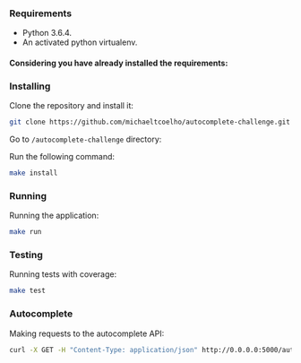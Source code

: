 ### Requirements

* Python 3.6.4.
* An activated python virtualenv.

#### Considering you have already installed the requirements:

### Installing

Clone the repository and install it:

```bash
git clone https://github.com/michaeltcoelho/autocomplete-challenge.git
```

Go to `/autocomplete-challenge` directory:

Run the following command:

```bash
make install
```

### Running

Running the application:

```bash
make run
```

### Testing

Running tests with coverage:

```bash
make test
```

### Autocomplete

Making requests to the autocomplete API:

```bash
curl -X GET -H "Content-Type: application/json" http://0.0.0.0:5000/autocomplete/?q=fac
```